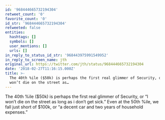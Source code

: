 ```yaml
---
id: '968444665732194304'
retweet_count: '0'
favorite_count: '0'
id_str: '968444665732194304'
retweeted: false
entities:
  hashtags: []
  symbols: []
  user_mentions: []
  urls: []
in_reply_to_status_id_str: '968443975991549952'
in_reply_to_screen_name: jth
original_url: https://twitter.com/jth/status/968444665732194304
date: '2018-02-27T11:16:15.000Z'
title: >-
  The 40th %ile ($50k) is perhaps the first real glimmer of Security, or “I
  won’t die on the street as…
---
```


The 40th %ile ($50k) is perhaps the first real glimmer of Security, or “I won’t die on the street as long as i don’t get sick.” Even at the 50th %ile, we fall just short of $100k, or “a decent car and two years of household expenses.”